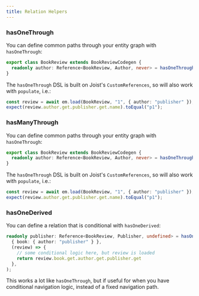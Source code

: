 ```yaml
---
title: Relation Helpers
---
```


### hasOneThrough

You can define common paths through your entity graph with `hasOneThrough`:

```typescript
export class BookReview extends BookReviewCodegen {
  readonly author: Reference<BookReview, Author, never> = hasOneThrough((review) => review.book.author);
}
```

The `hasOneThrough` DSL is built on Joist's `CustomReferences`, so will also work with `populate`, i.e.:

```typescript
const review = await em.load(BookReview, "1", { author: "publisher" });
expect(review.author.get.publisher.get.name).toEqual("p1");
```

### hasManyThrough

You can define common paths through your entity graph with `hasOneThrough`:

```typescript
export class BookReview extends BookReviewCodegen {
  readonly author: Reference<BookReview, Author, never> = hasOneThrough((review) => review.book.author);
}
```

The `hasOneThrough` DSL is built on Joist's `CustomReferences`, so will also work with `populate`, i.e.:

```typescript
const review = await em.load(BookReview, "1", { author: "publisher" });
expect(review.author.get.publisher.get.name).toEqual("p1");
```

### hasOneDerived

You can define a relation that is conditional with `hasOneDerived`:

```typescript
readonly publisher: Reference<BookReview, Publisher, undefined> = hasOneDerived(
  { book: { author: "publisher" } },
  (review) => {
    // some conditional logic here, but review is loaded
    return review.book.get.author.get.publisher.get
  },
);
```

This works a lot like `hasOneThrough`, but if useful for when you have conditional navigation logic, instead of a fixed navigation path.
